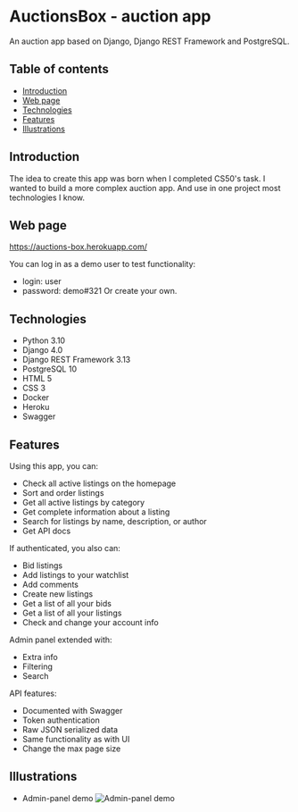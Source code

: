 # AuctionsBox - auction app
An auction app based on Django, Django REST Framework and PostgreSQL.

## Table of contents
* [Introduction](#introduction)
* [Web page](#web-page)
* [Technologies](#technologies)
* [Features](#features)
* [Illustrations](#illustrations)

## Introduction
The idea to create this app was born when I completed CS50's task. I wanted to build a more complex auction app. And use in one project most technologies I know.

## Web page
https://auctions-box.herokuapp.com/

You can log in as a demo user to test functionality:
- login: user
- password: demo#321
Or create your own.

## Technologies
- Python 3.10
- Django 4.0
- Django REST Framework 3.13
- PostgreSQL 10
- HTML 5
- CSS 3
- Docker
- Heroku
- Swagger

## Features
Using this app, you can:
- Check all active listings on the homepage
- Sort and order listings
- Get all active listings by category
- Get complete information about a listing
- Search for listings by name, description, or author
- Get API docs

If authenticated, you also can:
- Bid listings
- Add listings to your watchlist
- Add comments
- Create new listings
- Get a list of all your bids
- Get a list of all your listings
- Check and change your account info

Admin panel extended with:
- Extra info
- Filtering
- Search

API features:
- Documented with Swagger
- Token authentication
- Raw JSON serialized data
- Same functionality as with UI
- Change the max page size

## Illustrations
- Admin-panel demo
![Admin-panel demo](https://user-images.githubusercontent.com/44866199/190412901-a6578c1d-ed08-4381-8b77-cb36f1510d38.gif)
